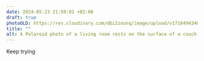 ```yaml
---
date: 2024-05-23 21:59:01 +02:00
draft: true
photoOLD: https://res.cloudinary.com/dbi2zounq/image/upload/v1716494340/j787vhaxu0kusentrqbe.jpg
title: ""
alt: A Polaroid photo of a living room rests on the surface of a couch
---
```


Keep trying
